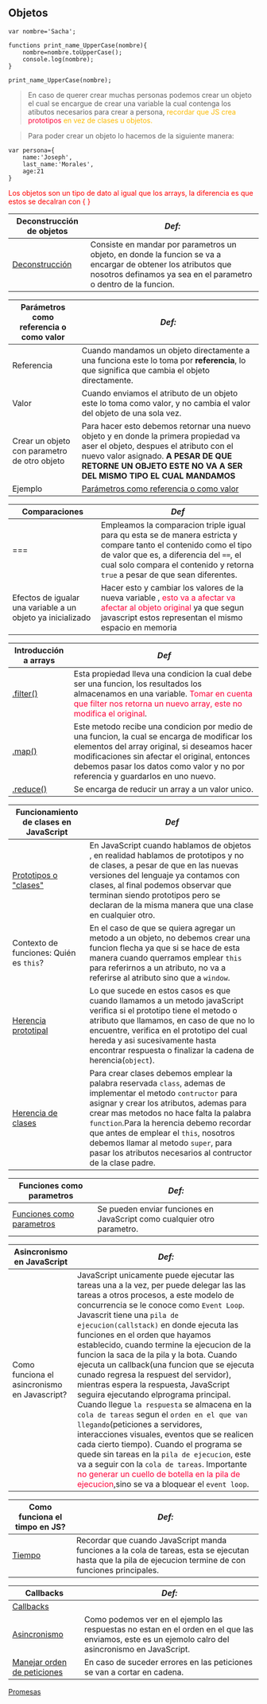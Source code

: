 Objetos
-------  
```
var nombre='Sacha';

functions print_name_UpperCase(nombre){
    nombre=nombre.toUpperCase();
    console.log(nombre);
}

print_name_UpperCase(nombre);
```
> En caso de querer crear muchas personas podemos crear un objeto el cual se encargue de crear una variable la  cual contenga los atibutos necesarios para crear a persona,<span style="color:#fcba03"> recordar que JS crea <span style="color:#fc0339">prototipos</span> en vez de clases u objetos.</span>

>  Para poder crear  un objeto lo hacemos de la siguiente manera:
```
var persona={
    name:'Joseph',
    last_name:'Morales',
    age:21
}
```
<p style="color:red">Los objetos son un tipo de dato al igual que los arrays,  la diferencia es que estos se  decalran con { }</p>


Deconstrucción de objetos | *Def:*
-----|------
[Deconstrucción](objetos.js) | Consiste en mandar por parametros un objeto, en donde la funcion se va a encargar de obtener los atributos que nosotros definamos ya sea en el parametro o dentro de la funcion.

Parámetros como referencia o como valor | *Def:*
-----|------
Referencia | Cuando mandamos un objeto directamente a una funciona este lo toma por **referencia**, lo que significa que cambia el objeto directamente.
Valor      | Cuando enviamos el atributo de un objeto este lo toma como valor, y no cambia el valor del objeto de una sola vez.
Crear un objeto con parametro de otro objeto| Para hacer esto debemos retornar una nuevo objeto y en donde la primera propiedad va aser el objeto, despues el atributo con el nuevo valor asignado. **A PESAR DE QUE RETORNE UN OBJETO ESTE NO VA A SER DEL MISMO TIPO EL CUAL MANDAMOS** 
Ejemplo|[Parámetros como referencia o como valor](Parametros_referencia_valor.js)

Comparaciones| *Def*
--------------|----
=== | Empleamos la comparacion triple igual para qu esta se de manera estricta y compare tanto el contenido como el tipo de valor que es, a diferencia del `==`, el cual solo compara el contenido y retorna `true` a pesar de que sean diferentes.
Efectos de igualar una variable a un objeto ya inicializado | Hacer esto  y cambiar los valores  de la nueva variable , <span style="color:#fc0339" >esto va a afectar va  afectar al objeto original</span> ya que segun javascript estos representan el mismo espacio en memoria

Introducción a arrays | *Def*
----|------
[.filter()](filter.js) | Esta propiedad lleva una condicion la cual debe ser una funcion, los resultados los almacenamos en una variable. <span style="color:#fc0339" >Tomar en cuenta que filter nos retorna un nuevo array, este no modifica el original</span>.
[.map()](map.js)| Este metodo recibe una condicion por medio de una funcion, la cual se encarga de modificar los elementos del array original, si deseamos hacer modificaciones sin afectar el original, entonces debemos pasar los datos como valor y no por referencia  y guardarlos en uno nuevo.
[.reduce()](reduce.js)| Se encarga de reducir un array a un valor unico.

Funcionamiento de clases en JavaScript| *Def*
----|---
[Prototipos o "clases"](clasesJavaScript.js) | En JavaScript cuando hablamos de objetos , en realidad hablamos de prototipos y no de clases, a pesar de que en las nuevas versiones del lenguaje ya contamos con clases, al final podemos observar que terminan siendo prototipos pero se declaran de la misma manera que una clase en cualquier otro.
Contexto de funciones: Quién es ```this```? | En el caso de que se quiera agregar un metodo a un objeto, no debemos crear una funcion flecha ya que si se hace de esta manera cuando querramos emplear ```this``` para referirnos a un atributo, no va a referirse al atributo sino que a `window`.
[Herencia prototipal](herenciaPrototipal.js)| Lo que sucede en estos casos es que cuando llamamos a un metodo javaScript verifica si el prototipo tiene el metodo o atributo que llamamos, en caso de que no lo encuentre, verifica en el prototipo del cual hereda y asi sucesivamente hasta encontrar respuesta o finalizar la cadena de herencia(`object`).
[Herencia de clases](clases_herencia.js)| Para crear clases debemos emplear la palabra reservada `class`, ademas de implementar el metodo `contructor` para asignar y crear los atributos, ademas para crear mas metodos no hace falta la palabra `function`.Para la herencia debemo recordar que antes de emplear el `this`, nosotros debemos llamar al metodo `super`, para pasar los atributos necesarios al contructor de la clase padre.

Funciones como parametros| *Def:*
---|---
[Funciones como parametros](FuncionesComoParametros.js)| Se pueden enviar funciones en JavaScript como cualquier otro parametro.

Asincronismo en JavaScript|*Def:*
---|---
Como funciona el asincronismo en Javascript?| JavaScript unicamente puede ejecutar las tareas una a la vez, per puede delegar las las tareas a otros procesos,  a este modelo de concurrencia se le conoce como `Event Loop`. Javascrit tiene una  `pila de ejecucion(callstack)` en donde ejecuta las  funciones en el orden que hayamos establecido, cuando termine la ejecucion de la funcion la saca de la pila  y la bota. Cuando ejecuta un callback(una funcion que se ejecuta  cunado regresa la respuest del servidor),  mientras espera la respuesta, JavaScript seguira ejecutando elprograma principal. Cuando llegue `la respuesta` se almacena en la `cola de tareas` segun el `orden en el que van llegando`(peticiones a servidores, interacciones visuales, eventos que se realicen cada cierto tiempo). Cuando el programa se quede sin tareas en la `pila de ejecucion`, este va a seguir con la `cola de tareas`. Importante <span style="color:#fc0339" >no generar un cuello de botella en la pila de ejecucion</span>,sino se va a bloquear el `event loop`.

Como funciona el timpo en JS?| *Def:*
---|---
[Tiempo](tiempo.js)| Recordar que cuando JavaScript manda funciones a la cola de tareas, esta se ejecutan hasta que la pila de ejecucion termine de con funciones principales. 

Callbacks| *Def:*
---|---
[Callbacks](callback.js)| 
[Asincronismo](multiplesRequest.js)| Como podemos ver en el ejemplo las respuestas no estan en el orden en el que las enviamos, este es un ejemolo calro del asincronismo en JavaScript.
[Manejar orden de peticiones](ordenRequest.js)| En caso de suceder errores en las peticiones se van a cortar en cadena.
[Promesas](promesas.js)


